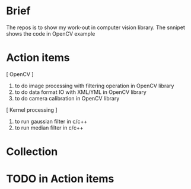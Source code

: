 # Brief 

The repos is to show my work-out in computer vision library. The snnipet shows the code in OpenCV example

# Action items

[ OpenCV ]
1. to do image processing with filtering operation in OpenCV library
2. to do data format IO with XML/YML in OpenCV library
3. to do camera calibration in OpenCV library

[ Kernel processing ]
1. to run gaussian filter in c/c++
2. to run median filter in c/c++
    
# Collection

# TODO in Action items
